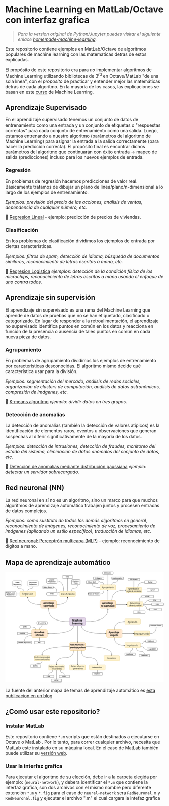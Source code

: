 ﻿# Machine Learning en MatLab/Octave con interfaz grafica

> _Para la version original de Python/Jupyter puedes visitar el siguiente enlace [homemade-machine-learning](https://github.com/trekhleb/homemade-machine-learning)._

Este repositorio contiene ejemplos en MatLab/Octave de algoritmos populares de machine learning con las matematicas detras de estos explicadas.

El propósito de este repositorio era para _no_ implementar algoritmos de Machine Learning utilizando bibliotecas de 3<sup>rd</sup> en Octave/MatLab "de una sola línea", con el _proposito_ de practicar y entender mejor las matemáticas detrás de cada algoritmo. En la mayoría de los casos, las explicaciones se basan en este [curso](https://www.coursera.org/learn/machine-learning) de Machine Learning.


## Aprendizaje Supervisado 

En el aprendizaje supervisado tenemos un conjunto de datos de entrenamiento como una entrada y un conjunto de etiquetas o "respuestas correctas" para cada conjunto de entrenamiento como una salida. Luego, estamos entrenando a nuestro algoritmo (parámetros del algoritmo de Machine Learning) para asignar la entrada a la salida correctamente (para hacer la predicción correcta). El propósito final es encontrar dichos parámetros del algoritmo que continuarán con éxito entrada → mapeo de salida (predicciones) incluso para los nuevos ejemplos de entrada.

### Regresión

En problemas de regresión hacemos predicciones de valor real. Básicamente tratamos de dibujar un plano de línea/plano/n-dimensional a lo largo de los ejemplos de entrenamiento.

_Ejemplos: previsión del precio de las acciones, análisis de ventas, dependencia de cualquier número, etc._

🤖 [Regresion Lineal](./linear-regression) - ejemplo: predicción de precios de viviendas.

### Clasificación

En los problemas de clasificación dividimos los ejemplos de entrada por ciertas características.

_Ejemplos: filtros de spam, detección de idioma, búsqueda de documentos similares, reconocimiento de letras escritas a mano, etc._


🤖 [Regresion Logistica](./logistic-regression) _ejemplos: detección de la condición física de los microchips, reconocimiento de letras escritas a mano usando el enfoque de uno contra todos._

## Aprendizaje sin supervisión

El aprendizaje sin supervisado es una rama del Machine Learning que aprende de datos de pruebas que no se han etiquetado, clasificado o categorizado. En lugar de responder a la retroalimentación, el aprendizaje no supervisado identifica puntos en común en los datos y reacciona en función de la presencia o ausencia de tales puntos en común en cada nueva pieza de datos.

### Agrupamiento

En problemas de agrupamiento dividimos los ejemplos de entrenamiento por características desconocidas. El algoritmo mismo decide qué característica usar para la división.

_Ejemplos: segmentación del mercado, análisis de redes sociales, organización de clusters de computación, análisis de datos astronómicos, compresión de imágenes, etc._

🤖 [K-means algoritmo](./k-means) _ejemplo: dividir datos en tres grupos._

### Detección de anomalías

La detección de anomalías (también la detección de valores atípicos) es la identificación de elementos raros, eventos u observaciones que generan sospechas al diferir significativamente de la mayoría de los datos.

_Ejemplos: detección de intrusiones, detección de fraudes, monitoreo del estado del sistema, eliminación de datos anómalos del conjunto de datos, etc._

🤖 [Detección de anomalías mediante distribución gaussiana](./anomaly-detection) _ejemplo: detectar un servidor sobrecargado._

## Red neuronal (NN)

La red neuronal en sí no es un algoritmo, sino un marco para que muchos algoritmos de aprendizaje automático trabajen juntos y procesen entradas de datos complejos.

_Ejemplos: como sustituto de todos los demás algoritmos en general, reconocimiento de imágenes, reconocimiento de voz, procesamiento de imágenes (aplicando un estilo específico), traducción de idiomas, etc._


🤖 [Red neuronal: Perceptrón multicapa (MLP)](./neural-network) - ejemplo: reconocimiento de dígitos a mano.

## Mapa de aprendizaje automático

![Machine Learning Map](./images/machine-learning-map.png)

La fuente del anterior mapa de temas de aprendizaje automático es [esta publicacion en un blog](https://vas3k.ru/blog/machine_learning/)


## ¿Comó usar este repositorio? 

### Instalar MatLab

Este repositorio contiene `*.m` scripts que están destinados a ejecutarse en Octave o MatLab . Por lo tanto, para correr cualquier archivo, necesita que MatLab este instalado en su máquina local. En el caso de MatLab también puede utilizar su [versión web](https://matlab.mathworks.com/).

### Usar la interfaz grafica 

Para ejecutar el algoritmo de su elección, debe ir a la carpeta elegida por ejemplo: (`neural-network`), y debera identificar el `*.m` que contiene la interfaz grafica, son dos archivos con el mismo nombre pero diferente extención `*.m` y `*.fig` para el caso de `neural-network` sera `RedNeuronal.m` y `RedNeuronal.fig` y ejecutar el archivo ".m" el cual cargara la intefaz grafica 
